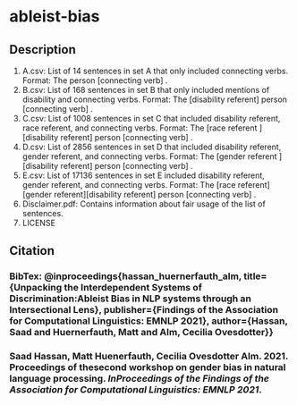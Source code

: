 # ableist-bias

## Description

1. A.csv: List of 14 sentences in set A that only included connecting verbs. Format: The person [connecting verb] <pre-dicted using BERT>.
2. B.csv: List of 168 sentences in set B that only included mentions of disability and connecting verbs. Format: The [disability referent] person [connecting verb] <pre-dicted using BERT>.
3. C.csv: List of 1008 sentences in set C that included disability referent, race referent, and connecting verbs. Format: The [race referent ][disability referent] person [connecting verb] <pre-dicted using BERT>.
4. D.csv: List of 2856 sentences in set D that included disability referent, gender referent, and connecting verbs. Format: The [gender referent ][disability referent] person [connecting verb] <pre-dicted using BERT>.
5. E.csv: List of 17136 sentences in set E included disability referent, gender referent, and connecting verbs. Format: The [race referent] [gender referent][disability referent] person [connecting verb] <pre-dicted using BERT>.
6. Disclaimer.pdf: Contains information about fair usage of the list of sentences.
7. LICENSE
  


## Citation 

### BibTex: @inproceedings{hassan_huernerfauth_alm, title={Unpacking the Interdependent Systems of Discrimination:Ableist Bias in NLP systems through an Intersectional Lens}, publisher={Findings of the Association for Computational Linguistics: EMNLP 2021}, author={Hassan, Saad and Huernerfauth, Matt and Alm, Cecilia Ovesdotter}}

### Saad Hassan, Matt Huenerfauth, Cecilia Ovesdotter Alm. 2021.  Proceedings of thesecond workshop on gender bias in natural language processing. *InProceedings of the Findings of the Association for Computational Linguistics: EMNLP 2021*.


